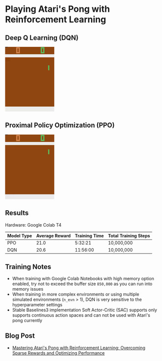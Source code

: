 # Playing Atari's Pong with Reinforcement Learning

## Deep Q Learning (DQN)

![](/Images/atari_pong_dqn.gif)

## Proximal Policy Optimization (PPO)

![](/Images/atari_pong_ppo.gif)

## Results
Hardware: Google Colab T4

| Model Type | Average Reward | Training Time | Total Training Steps |
|------------|----------------|---------------|----------------------|
| PPO        | 21.0           | 5:32:21       | 10,000,000           |
| DQN        | 20.6           | 11:56:00      | 10,000,000           | 

## Training Notes
- When training with Google Colab Notebooks with high memory option enabled, try not to exceed the buffer size `850,000` as you can run into memory issues
- When training in more complex environments or using multiple simulated environments (`n_evn` > 1), DQN is very sensitive to the hyperparameter settings
- Stable Baselines3 implementation Soft Actor-Critic (SAC) supports only supports continuous action spaces and can not be used with Atari's pong currently 
  
## Blog Post
- [Mastering Atari's Pong with Reinforcement Learning: Overcoming Sparse Rewards and Optimizing Performance](https://www.findingtheta.com/blog/mastering-ataris-pong-with-reinforcement-learning-overcoming-sparse-rewards-and-optimizing-performance)
